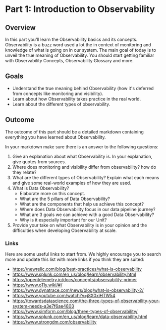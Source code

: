 # Part 1: Introduction to Observability

## Overview

In this part you'll learn the Observability basics and its concepts.
Observability is a buzz word used a lot the in context of monitoring and knowledge of what is going on in our system.
The main goal of today is to unveil the true meaning of Observability.
You should start getting familiar with Observability Concepts, Observability Glossary and more.

## Goals

- Understand the true meaning behind Observability (how it's deferred from concepts like monitoring and visibility).
- Learn about how Observability takes practice in the real world.
- Learn about the different types of observability.


## Outcome

The outcome of this part should be a detailed markdown containing everything you have learned about Observability.

In your markdown make sure there is an answer to the following questions:

1. Give an explanation about what Observability is. In your explanation, give quotes from sources.
2. Where does monitoring and visibility differ from observability? how do they relate?
3. What are the different types of Observability? Explain what each means and give some real-world examples of how they are used.
4. What is Data Observability?
     - Elaborate more on this concept.
     - What are the 5 pillars of Data Observability?
     - What are the components that help us achieve this concept?
     - Where does Data Observability focus in our data pipeline journey?
     - What are 3 goals we can achieve with a good Data Observability?
     - Why is it especially important for our Unit?
5. Provide your take on what Observability is in your opinion and the difficulties when developing Observability at scale.

### Links

Here are some useful links to start from. We highly encourage you to search more and update this list with more links if you think they are suited:

- <https://newrelic.com/blog/best-practices/what-is-observability>
- <https://www.splunk.com/en_us/blog/learn/observability.html>
- <https://opentelemetry.io/docs/concepts/observability-primer>
- <https://www.o11y.wiki/#/>
- <https://www.dynatrace.com/news/blog/what-is-observability-2/>
- <https://www.youtube.com/watch?v=j8X0xiHTW54>
- <https://towardsdatascience.com/the-three-types-of-observability-your-system-needs-a3e7f6ae4803>
- <https://www.simform.com/blog/three-types-of-observability/>
- <https://www.splunk.com/en_us/blog/learn/data-observability.html>
- <https://www.strongdm.com/observability>
